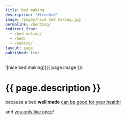 ```yaml
---
title: bed making
description: "#freebed"
image: /pages/nice bed making.jpg
permalink: /bedding/
redirect_from:
  - /bed making/
  - /bed/
  - /making/
layout: page
published: true
---
```


![nice bed making]({{ page.image }})

# {{ page.description }}

because a bed **well made** [can be good for your health!](http://archive.ph/1lUfh)

and [you only live once](//ahoxus.org/yolo)!
